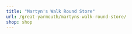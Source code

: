 ```yaml
---
title: "Martyn's Walk Round Store"
url: /great-yarmouth/martyns-walk-round-store/
shop: shop
---
```

